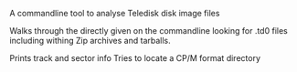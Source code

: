 A commandline tool to analyse Teledisk disk image files

Walks through the directly given on the commandline looking for .td0 files including withing Zip archives and tarballs.

Prints track and sector info
Tries to locate a CP/M format directory
